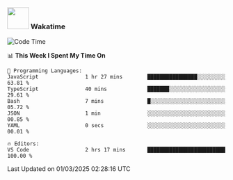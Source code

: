 ### <img src="https://media.giphy.com/media/VgCDAzcKvsR6OM0uWg/giphy.gif" width="50"> Wakatime

  <!--START_SECTION:waka-->
![Code Time](http://img.shields.io/badge/Code%20Time-1%2C505%20hrs%2020%20mins-blue)

📊 **This Week I Spent My Time On** 

```text
💬 Programming Languages: 
JavaScript               1 hr 27 mins        ████████████████░░░░░░░░░   63.81 % 
TypeScript               40 mins             ███████░░░░░░░░░░░░░░░░░░   29.61 % 
Bash                     7 mins              █░░░░░░░░░░░░░░░░░░░░░░░░   05.72 % 
JSON                     1 min               ░░░░░░░░░░░░░░░░░░░░░░░░░   00.85 % 
YAML                     0 secs              ░░░░░░░░░░░░░░░░░░░░░░░░░   00.01 % 

🔥 Editors: 
VS Code                  2 hrs 17 mins       █████████████████████████   100.00 % 
```


 Last Updated on 01/03/2025 02:28:16 UTC
<!--END_SECTION:waka-->
